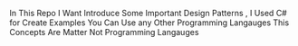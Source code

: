 In This Repo I Want Introduce Some Important Design Patterns , I Used C# for Create Examples You Can Use any Other Programming Langauges This Concepts Are Matter Not Programming Langauges
